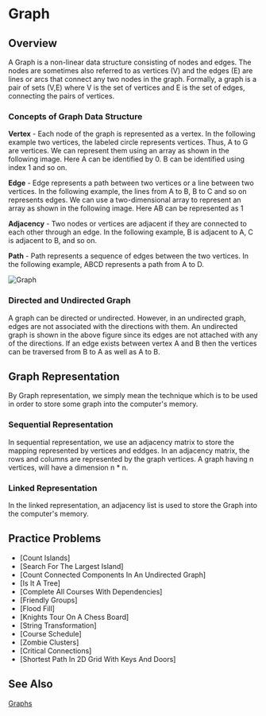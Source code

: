 # Graph

## Overview

A Graph is a non-linear data structure consisting of nodes and edges. The nodes are sometimes also referred to as vertices (V) and the edges (E) are lines or arcs that connect any two nodes in the graph. Formally, a graph is a pair of sets (V,E) where V is the set of vertices and E is the set of edges, connecting the pairs of vertices.

### Concepts of Graph Data Structure

<strong>Vertex</strong> - Each node of the graph is represented as a vertex. In the following example two vertices, the labeled circle represents vertices. Thus, A to G are vertices. We can represent them using an array as shown in the following image. Here A can be identified by 0. B can be identified using index 1 and so on.

<strong>Edge</strong> - Edge represents a path between two vertices or a line between two vertices. In the following example, the lines from A to B, B to C and so on represents edges. We can use a two-dimensional array to represent an array as shown in the following image. Here AB can be represented as 1 

<strong>Adjacency</strong> - Two nodes or vertices are adjacent if they are connected to each other through an edge. In the following example, B is adjacent to A, C is adjacent to B, and so on.

<strong>Path</strong> - Path represents a sequence of edges between the two vertices. In the following example, ABCD represents a path from A to D.

![Graph](https://www.tutorialspoint.com/data_structures_algorithms/images/graph.jpg)

### Directed and Undirected Graph

A graph can be directed or undirected. However, in an undirected graph, edges are not associated with the directions with them. An undirected graph is shown in the above figure since its edges are not attached with any of the directions. If an edge exists between vertex A and B then the vertices can be traversed from B to A as well as A to B.

## Graph Representation

By Graph representation, we simply mean the technique which is to be used in order to store some graph into the computer's memory.

### Sequential Representation

In sequential representation, we use an adjacency matrix to store the mapping represented by vertices and eddges. In an adjacency matrix, the rows and columns are represented by the graph vertices. A graph having n vertices, will have a dimension n * n.

### Linked Representation

In the linked representation, an adjacency list is used to store the Graph into the computer's memory. 

## Practice Problems

- [Count Islands]
- [Search For The Largest Island]
- [Count Connected Components In An Undirected Graph]
- [Is It A Tree]
- [Complete All Courses With Dependencies]
- [Friendly Groups]
- [Flood Fill]
- [Knights Tour On A Chess Board]
- [String Transformation]
- [Course Schedule]
- [Zombie Clusters]
- [Critical Connections]
- [Shortest Path In 2D Grid With Keys And Doors]


## See Also

[Graphs](https://en.wikipedia.org/wiki/Graph_(abstract_data_type))

